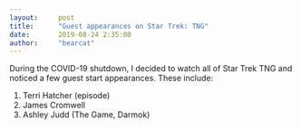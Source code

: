 ```yaml
---
layout:     post
title:      "Guest appearances on Star Trek: TNG"
date:       2019-08-24 2:35:00
author:     "bearcat"
---
```


During the COVID-19 shutdown, I decided to watch all of Star Trek TNG and noticed a few guest start appearances. These include:

1. Terri Hatcher (episode)
2. James Cromwell
3. Ashley Judd (The Game, Darmok)